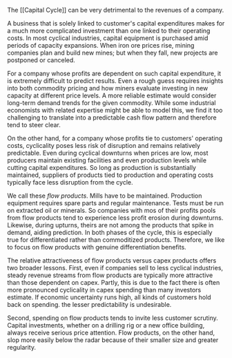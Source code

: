 The [[Capital Cycle]] can be very detrimental to the revenues of a company.

A business that is solely linked to customer's capital expenditures makes for a much more complicated investment than one linked to their operating costs. In most cyclical industries, capital equipment is purchased amid periods of capacity expansions. When iron ore prices rise, mining companies plan and build new mines; but when they fall, new projects are postponed or canceled.

For a company whose profits are dependent on such capital expenditure, it is extremely difficult to predict results. Even a rough guess requires insights into both commodity pricing and how miners evaluate investing in new capacity at different price levels. A more reliable estimate would consider long-term demand trends for the given commodity.  While some industrial economists with related expertise might be able to model this, we find it too challenging to translate into a predictable cash flow pattern and therefore tend to steer clear.

On the other hand, for a company whose profits tie to customers' operating costs, cyclicality poses less risk of disruption and remains relatively predictable. Even during cyclical downturns when prices are low, most producers maintain existing facilities and even production levels while cutting capital expenditures. So long as production is substantially maintained, suppliers of products tied to production and operating costs typically face less disruption from the cycle. 

We call these *flow products*. Mills have to be maintained. Production equipment requires spare parts and regular maintenance. Tests must be run on extracted oil or minerals. So companies with mos of their profits pools from flow products tend to experience less profit erosion during downturns. Likewise, during upturns, theirs are not among the products that spike in demand, aiding prediction. In both phases of the cycle, this is especially true for differentiated rather than commoditized products. Therefore, we like to focus on flow products with genuine differentiation benefits. 

The relative attractiveness of flow products versus capex products offers two broader lessons. First, even if companies sell to less cyclical industries, steady revenue streams from flow products are typically more attractive than those dependent on capex. Partly, this is due to the fact there is often more pronounced cyclicality in capex spending than many investors estimate. If economic uncertainty runs high, all kinds of customers hold back on spending. the lesser predictability is undesirable. 

Second, spending on flow products tends to invite less customer scrutiny. Capital investments, whether on a drilling rig or a new office building, always receive serious price attention. Flow products, on the other hand, slop more easily below the radar because of their smaller size and greater regularity.
